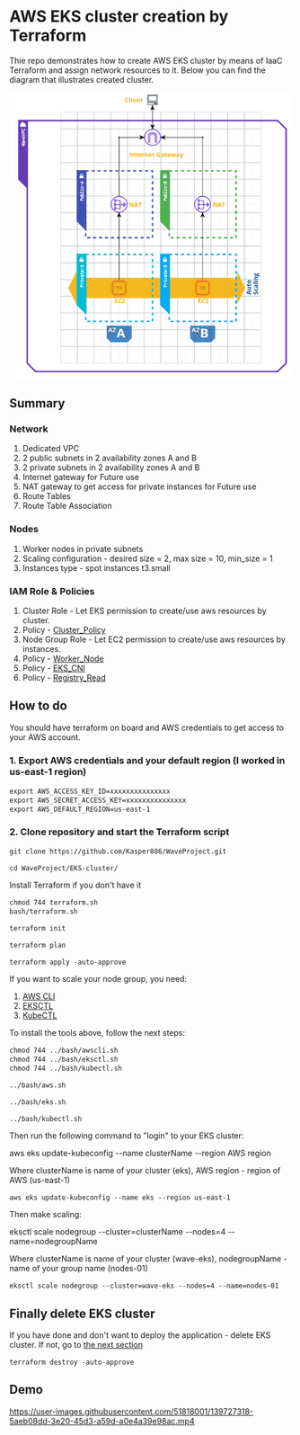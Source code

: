 # AWS EKS cluster creation by Terraform
Thie repo demonstrates how to create AWS EKS cluster by means of IaaC Terraform and assign network resources to it. Below you can find the diagram that illustrates created cluster.

![Image alt](https://github.com/Kasper886/WaveProject/blob/master/EKS-Cluster/files/diagram3.png)

## Summary
### Network
1. Dedicated VPC
2. 2 public subnets in 2 availability zones A and B
3. 2 private subnets in 2 availability zones A and B
4. Internet gateway for Future use
5. NAT gateway to get access for private instances for Future use
6. Route Tables
7. Route Table Association

### Nodes
1. Worker nodes in private subnets
2. Scaling configuration - desired size = 2, max size = 10, min_size = 1
3. Instances type - spot instances t3.small

### IAM Role & Policies
1. Cluster Role - Let EKS permission to create/use aws resources by cluster.
2. Policy - [Cluster_Policy](https://github.com/SummitRoute/aws_managed_policies/blob/master/policies/AmazonEKSClusterPolicy)
3. Node Group Role - Let EC2 permission to create/use aws resources by instances.
4. Policy - [Worker_Node](https://github.com/SummitRoute/aws_managed_policies/blob/master/policies/AmazonEKSWorkerNodePolicy)
5. Policy - [EKS_CNI](https://github.com/SummitRoute/aws_managed_policies/blob/master/policies/AmazonEKS_CNI_Policy)
6. Policy - [Registry_Read](https://github.com/SummitRoute/aws_managed_policies/blob/master/policies/AmazonEC2ContainerRegistryReadOnly)

## How to do
You should have terraform on board and AWS credentials to get access to your AWS account.
### 1. Export AWS credentials and your default region (I worked in us-east-1 region)
```
export AWS_ACCESS_KEY_ID=xxxxxxxxxxxxxxx
export AWS_SECRET_ACCESS_KEY=xxxxxxxxxxxxxxx
export AWS_DEFAULT_REGION=us-east-1
```
### 2. Clone repository and start the Terraform script
```
git clone https://github.com/Kasper886/WaveProject.git
```
```
cd WaveProject/EKS-cluster/
```
Install Terraform if you don't have it
```
chmod 744 terraform.sh
bash/terraform.sh
```
```
terraform init
```
```
terraform plan
```
```
terraform apply -auto-approve
```
If you want to scale your node group, you need:
1. [AWS CLI](https://docs.aws.amazon.com/cli/latest/userguide/cli-chap-install.html)
2. [EKSCTL](https://docs.aws.amazon.com/eks/latest/userguide/eksctl.html)
3. [KubeCTL](https://docs.aws.amazon.com/eks/latest/userguide/install-kubectl.html)

To install the tools above, follow the next steps:
```
chmod 744 ../bash/awscli.sh
chmod 744 ../bash/eksctl.sh
chmod 744 ../bash/kubectl.sh
```
```
../bash/aws.sh
```
```
../bash/eks.sh
```
```
../bash/kubectl.sh
```

Then run the following command to "login" to your EKS cluster:

aws eks update-kubeconfig --name clusterName --region AWS region

  Where clusterName is name of your cluster (eks), AWS region - region of AWS (us-east-1)
```
aws eks update-kubeconfig --name eks --region us-east-1
```

Then make scaling:

eksctl scale nodegroup --cluster=clusterName --nodes=4 --name=nodegroupName

  Where clusterName is name of your cluster (wave-eks), nodegroupName - name of your group name (nodes-01)
```
eksctl scale nodegroup --cluster=wave-eks --nodes=4 --name=nodes-01
```

## Finally delete EKS cluster
If you have done and don't want to deploy the application - delete EKS cluster. If not, go to [the next section](https://github.com/Kasper886/WaveProject/tree/master/App)
```
terraform destroy -auto-approve
```

## Demo

https://user-images.githubusercontent.com/51818001/139727318-5aeb08dd-3e20-45d3-a59d-a0e4a39e98ac.mp4

